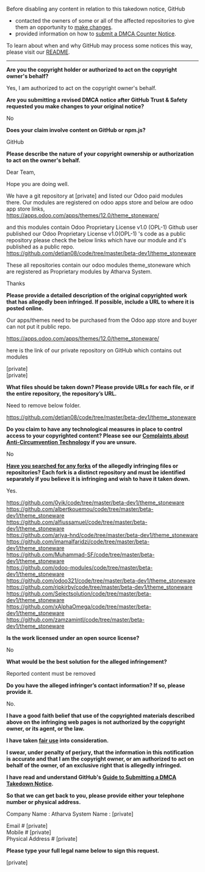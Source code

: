 Before disabling any content in relation to this takedown notice, GitHub
- contacted the owners of some or all of the affected repositories to give them an opportunity to [make changes](https://docs.github.com/en/github/site-policy/dmca-takedown-policy#a-how-does-this-actually-work).
- provided information on how to [submit a DMCA Counter Notice](https://docs.github.com/en/articles/guide-to-submitting-a-dmca-counter-notice).

To learn about when and why GitHub may process some notices this way, please visit our [README](https://github.com/github/dmca/blob/master/README.md#anatomy-of-a-takedown-notice).

---

**Are you the copyright holder or authorized to act on the copyright owner's behalf?**

Yes, I am authorized to act on the copyright owner's behalf.

**Are you submitting a revised DMCA notice after GitHub Trust & Safety requested you make changes to your original notice?**

No

**Does your claim involve content on GitHub or npm.js?**

GitHub

**Please describe the nature of your copyright ownership or authorization to act on the owner's behalf.**

Dear Team,

Hope you are doing well.

We have a git repository at [private] and listed our Odoo paid modules there.
Our modules are registered on odoo apps store and below are odoo app store links,  
https://apps.odoo.com/apps/themes/12.0/theme_stoneware/

and this modules contain Odoo Proprietary License v1.0 (OPL-1) Github user published our Odoo Proprietary License v1.0(OPL-1) 's code as a public repository please check the below links which have our module and it's published as a public repo.  
https://github.com/detian08/code/tree/master/beta-dev1/theme_stoneware

These all repositories contain our odoo modules theme_stoneware which are registered as Proprietary modules by Atharva System.

Thanks

**Please provide a detailed description of the original copyrighted work that has allegedly been infringed. If possible, include a URL to where it is posted online.**

Our apps/themes need to be purchased from the Odoo app store and buyer can not put it public repo.

https://apps.odoo.com/apps/themes/12.0/theme_stoneware/  

here is the link of our private repository on GitHub which contains out modules

[private]  
[private]  

**What files should be taken down? Please provide URLs for each file, or if the entire repository, the repository’s URL.**

Need to remove below folder.

https://github.com/detian08/code/tree/master/beta-dev1/theme_stoneware

**Do you claim to have any technological measures in place to control access to your copyrighted content? Please see our <a href="https://docs.github.com/articles/guide-to-submitting-a-dmca-takedown-notice#complaints-about-anti-circumvention-technology">Complaints about Anti-Circumvention Technology</a> if you are unsure.**

No

**<a href="https://docs.github.com/articles/dmca-takedown-policy#b-what-about-forks-or-whats-a-fork">Have you searched for any forks</a> of the allegedly infringing files or repositories? Each fork is a distinct repository and must be identified separately if you believe it is infringing and wish to have it taken down.**

Yes.

https://github.com/0yik/code/tree/master/beta-dev1/theme_stoneware  
https://github.com/albertkouemou/code/tree/master/beta-dev1/theme_stoneware  
https://github.com/alfiussamuel/code/tree/master/beta-dev1/theme_stoneware   
https://github.com/ariya-hnd/code/tree/master/beta-dev1/theme_stoneware  
https://github.com/imamalfaridzi/code/tree/master/beta-dev1/theme_stoneware  
https://github.com/Muhammad-SF/code/tree/master/beta-dev1/theme_stoneware  
https://github.com/odoo-modules/code/tree/master/beta-dev1/theme_stoneware  
https://github.com/odoo321/code/tree/master/beta-dev1/theme_stoneware  
https://github.com/ripkirby/code/tree/master/beta-dev1/theme_stoneware  
https://github.com/Selectsolution/code/tree/master/beta-dev1/theme_stoneware  
https://github.com/xAlphaOmega/code/tree/master/beta-dev1/theme_stoneware  
https://github.com/zamzamintl/code/tree/master/beta-dev1/theme_stoneware

**Is the work licensed under an open source license?**

No

**What would be the best solution for the alleged infringement?**

Reported content must be removed

**Do you have the alleged infringer’s contact information? If so, please provide it.**

No.

**I have a good faith belief that use of the copyrighted materials described above on the infringing web pages is not authorized by the copyright owner, or its agent, or the law.**

**I have taken <a href="https://www.lumendatabase.org/topics/22">fair use</a> into consideration.**

**I swear, under penalty of perjury, that the information in this notification is accurate and that I am the copyright owner, or am authorized to act on behalf of the owner, of an exclusive right that is allegedly infringed.**

**I have read and understand GitHub's <a href="https://docs.github.com/articles/guide-to-submitting-a-dmca-takedown-notice/">Guide to Submitting a DMCA Takedown Notice</a>.**

**So that we can get back to you, please provide either your telephone number or physical address.**

Company Name : Atharva System
Name : [private]  

Email # [private]  
Mobile # [private]  
Physical Address # [private]  

**Please type your full legal name below to sign this request.**

[private]  
